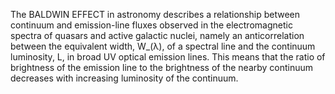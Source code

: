 The BALDWIN EFFECT in astronomy describes a relationship between continuum and emission-line fluxes observed in the electromagnetic spectra of quasars and active galactic nuclei, namely an anticorrelation between the equivalent width, W_(λ), of a spectral line and the continuum luminosity, L, in broad UV optical emission lines. This means that the ratio of brightness of the emission line to the brightness of the nearby continuum decreases with increasing luminosity of the continuum.

